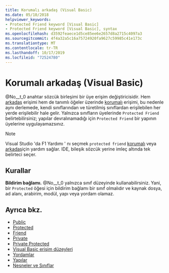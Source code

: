 ```yaml
---
title: Korumalı arkadaş (Visual Basic)
ms.date: 05/10/2018
helpviewer_keywords:
- Protected Friend keyword [Visual Basic]
- Protected Friend keyword [Visual Basic], syntax
ms.openlocfilehash: d3592feaece1d5ce85ee6e2657d8a2715c4097a3
ms.sourcegitcommit: 4f4a32a5c16a75724920fa9627c59985c41e173c
ms.translationtype: MT
ms.contentlocale: tr-TR
ms.lasthandoff: 10/17/2019
ms.locfileid: "72524780"
---
```

# <a name="protected-friend-visual-basic"></a>Korumalı arkadaş (Visual Basic)

@No__t_0 anahtar sözcük birleşimi bir üye erişim değiştiricisidir. Hem [arkadaş](friend.md) erişimi hem de tanımlı öğeler üzerinde [korumalı](protected.md) erişimi, bu nedenle aynı derlemede, kendi sınıflarından ve türetilmiş sınıflardan erişilebilen her yerde erişilebilir hale gelir. Yalnızca sınıfların üyelerinde `Protected Friend` belirtebilirsiniz; yapılar devralınamadığı için `Protected Friend` bir yapının üyelerine uygulayamazsınız.

> [!NOTE]
> Visual Studio 'da F1 Yardımı ' nı seçmek `protected friend` [korumalı](protected.md) veya [arkadaş](friend.md)için yardım sağlar. IDE, bileşik sözcük yerine imleç altında tek belirteci seçer.

## <a name="rules"></a>Kurallar

**Bildirim bağlamı.** @No__t_0 yalnızca sınıf düzeyinde kullanabilirsiniz. Yani, bir `Protected` öğesi için bildirim bağlamı bir sınıf olmalıdır ve kaynak dosya, ad alanı, arabirim, modül, yapı veya yordam olamaz.

## <a name="see-also"></a>Ayrıca bkz.

- [Public](../../../visual-basic/language-reference/modifiers/public.md)
- [Protected](../../../visual-basic/language-reference/modifiers/protected.md)
- [Friend](friend.md)
- [Private](../../../visual-basic/language-reference/modifiers/private.md)
- [Private Protected](./private-protected.md)
- [Visual Basic erişim düzeyleri](../../../visual-basic/programming-guide/language-features/declared-elements/access-levels.md)
- [Yordamlar](../../../visual-basic/programming-guide/language-features/procedures/index.md)
- [Yapılar](../../../visual-basic/programming-guide/language-features/data-types/structures.md)
- [Nesneler ve Sınıflar](../../../visual-basic/programming-guide/language-features/objects-and-classes/index.md)
